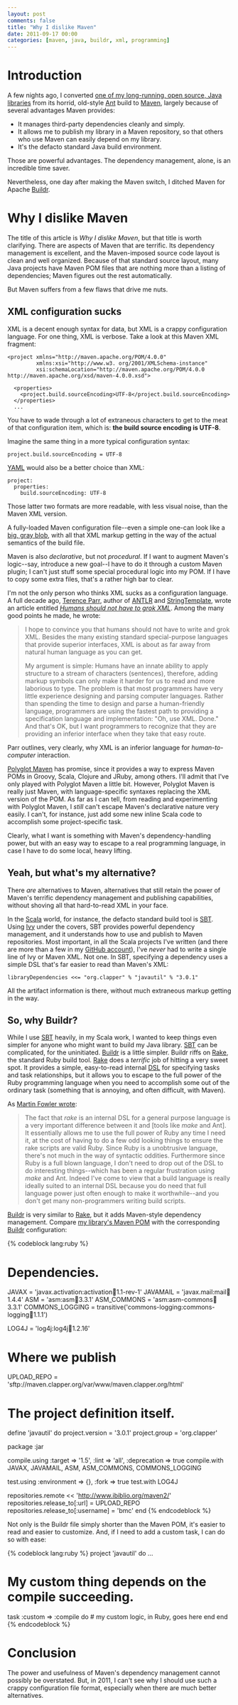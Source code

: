 ```yaml
---
layout: post
comments: false
title: "Why I dislike Maven"
date: 2011-09-17 00:00
categories: [maven, java, buildr, xml, programming]
---
```


# Introduction

A few nights ago, I converted
[one of my long-running, open source, Java libraries][javautil] from its
horrid, old-style [Ant][] build to [Maven][], largely because of several
advantages Maven provides:

* It manages third-party dependencies cleanly and simply.
* It allows me to publish my library in a Maven repository, so that others
  who use Maven can easily depend on my library.
* It's the defacto standard Java build environment.

Those are powerful advantages. The dependency management, alone, is an
incredible time saver.

Nevertheless, one day after making the Maven switch, I ditched Maven for
Apache [Buildr][].

# Why I dislike Maven

The title of this article is *Why I dislike Maven*, but that title is worth
clarifying. There are aspects of Maven that are terrific. Its dependency
management is excellent, and the Maven-imposed source code layout is clean
and well organized. Because of that standard source layout, many Java
projects have Maven POM files that are nothing more than a listing of
dependencies; Maven figures out the rest automatically.

But Maven suffers from a few flaws that drive me nuts.

## XML configuration sucks

XML is a decent enough syntax for data, but XML is a crappy configuration
language. For one thing, XML is verbose. Take a look at this Maven XML
fragment:

    <project xmlns="http://maven.apache.org/POM/4.0.0"
             xmlns:xsi="http://www.w3. org/2001/XMLSchema-instance"
             xsi:schemaLocation="http://maven.apache.org/POM/4.0.0 http://maven.apache.org/xsd/maven-4.0.0.xsd">

      <properties>
        <project.build.sourceEncoding>UTF-8</project.build.sourceEncoding>
      </properties>
      ...

You have to wade through a lot of extraneous characters to get to the meat
of that configuration item, which is: **the build source encoding is
UTF-8**.

Imagine the same thing in a more typical configuration syntax:

    project.build.sourceEncoding = UTF-8

[YAML][] would also be a better choice than XML:

    project:
      properties:
        build.sourceEncoding: UTF-8

Those latter two formats are more readable, with less visual noise, than
the Maven XML version.

A fully-loaded Maven configuration file--even a simple one­-can look like a
[big, gray blob][javautil-pom], with all that XML markup getting in the way
of the actual semantics of the build file.

Maven is also *declarative*, but not *procedural*. If I want to augment
Maven's logic--say, introduce a new goal--I have to do it through a custom
Maven plugin; I can't just stuff some special procedural logic into my POM.
If I have to copy some extra files, that's a rather high bar to clear.

I'm not the only person who thinks XML sucks as a configuration language.
A full decade ago, [Terence Parr][], author of [ANTLR][] and [StringTemplate][],
wrote an article entitled [*Humans should not have to grok XML*][parr-xml].
Among the many good points he made, he wrote:

> I hope to convince you that humans should not have to write and grok XML.
> Besides the many existing standard special-purpose languages that provide
> superior interfaces, XML is about as far away from natural human language
> as you can get.
>
> My argument is simple: Humans have an innate ability to apply structure
> to a stream of characters (sentences), therefore, adding markup symbols
> can only make it harder for us to read and more laborious to type. The
> problem is that most programmers have very little experience designing
> and parsing computer languages. Rather than spending the time to design
> and parse a human-friendly language, programmers are using the fastest
> path to providing a specification language and implementation: "Oh, use
> XML. Done." And that's OK, but I want programmers to recognize that they
> are providing an inferior interface when they take that easy route.

Parr outlines, very clearly, why XML is an inferior language for
*human-to-computer* interaction.

[Polyglot Maven][] has promise, since it provides a way to express Maven
POMs in Groovy, Scala, Clojure and JRuby, among others. I'll admit that
I've only played with Polyglot Maven a little bit. However, Polyglot Maven
is really just Maven, with language-specific syntaxes replacing the XML
version of the POM. As far as I can tell, from reading and experimenting
with Polyglot Maven, I *still* can't escape Maven's declarative nature very
easily. I can't, for instance, just add some new inline Scala code to
accomplish some project-specific task.

Clearly, what I want is something with Maven's dependency-handling power,
but with an easy way to escape to a real programming language, in case I
have to do some local, heavy lifting.

## Yeah, but what's my alternative?

There *are* alternatives to Maven, alternatives that still retain the power
of Maven's terrific dependency management and publishing capabilities,
without shoving all that hard-to-read XML in your face.

In the [Scala][] world, for instance, the defacto standard build tool is
[SBT][]. Using [Ivy][] under the covers, SBT provides powerful dependency
management, and it understands how to use and publish to Maven
repositories. Most important, in all the Scala projects I've written (and
there are more than a few in my [GitHub account][]), I've *never* had to
write a single line of Ivy or Maven XML. Not one. In SBT, specifying a
dependency uses a simple DSL that's far easier to read than Maven's XML:

    libraryDependencies <<= "org.clapper" % "javautil" % "3.0.1"

All the artifact information is there, without much extraneous markup
getting in the way.

## So, why Buildr?

While I use [SBT][] heavily, in my Scala work, I wanted to keep things even
simpler for anyone who might want to build my Java library. [SBT][] can be
complicated, for the uninitiated. [Buildr][] is a little simpler. Buildr
riffs on [Rake][], the standard Ruby build tool. [Rake][] does a *terrific*
job of hitting a very sweet spot. It provides a simple, easy-to-read
internal [DSL][] for specifying tasks and task relationships, but it allows
you to escape to the full power of the Ruby programming language when you
need to accomplish some out of the ordinary task (something that is
annoying, and often difficult, with Maven).

As [Martin Fowler wrote][fowler-rake]:

> The fact that *rake* is an internal DSL for a general purpose language is
> a very important difference between it and \[tools like *make* and Ant\].
> It essentially allows me to use the full power of Ruby any time I need
> it, at the cost of having to do a few odd looking things to ensure the
> rake scripts are valid Ruby. Since Ruby is a unobtrusive language,
> there's not much in the way of syntactic oddities. Furthermore since Ruby
> is a full blown language, I don't need to drop out of the DSL to do
> interesting things--which has been a regular frustration using *make* and
> Ant. Indeed I've come to view that a build language is really ideally
> suited to an internal DSL because you do need that full language power
> just often enough to make it worthwhile--and you don't get many
> non-programmers writing build scripts.

[Buildr][] is very similar to [Rake][], but it adds Maven-style dependency
management. Compare [my library's Maven POM][javautil-pom] with the
corresponding [Buildr][] configuration:

{% codeblock lang:ruby %}
# Dependencies.
JAVAX            = 'javax.activation:activation:jar:1.1-rev-1'
JAVAMAIL         = 'javax.mail:mail:jar:1.4.4'
ASM              = 'asm:asm:jar:3.3.1'
ASM_COMMONS      = 'asm:asm-commons:jar:3.3.1'
COMMONS_LOGGING  = transitive('commons-logging:commons-logging:jar:1.1.1')

LOG4J            = 'log4j:log4j:jar:1.2.16'

# Where we publish
UPLOAD_REPO      = 'sftp://maven.clapper.org/var/www/maven.clapper.org/html'

# The project definition itself.
define 'javautil' do
  project.version = '3.0.1'
  project.group   = 'org.clapper'

  package :jar

  compile.using :target => '1.5', :lint => 'all', :deprecation => true
  compile.with JAVAX, JAVAMAIL, ASM, ASM_COMMONS, COMMONS_LOGGING

  test.using :environment => {}, :fork => true
  test.with LOG4J

  repositories.remote << 'http://www.ibiblio.org/maven2/'
  repositories.release_to[:url] = UPLOAD_REPO
  repositories.release_to[:username] = 'bmc'
end
{% endcodeblock %}

Not only is the Buildr file simply shorter than the Maven POM, it's easier
to read and easier to customize. And, if I need to add a custom task, I can
do so with ease:

{% codeblock lang:ruby %}
project 'javautil' do
  ...
  # My custom thing depends on the compile succeeding.
  task :custom => :compile do
    # my custom logic, in Ruby, goes here
  end
end
{% endcodeblock %}

# Conclusion

The power and usefulness of Maven's dependency management cannot possibly
be overstated. But, in 2011, I can't see why I should use such a crappy
configuration file format, especially when there are much better
alternatives.

[GitHub account]: https://github.com/bmc/
[javautil]: http://software.clapper.org/javautil/
[Maven]: http://maven.apache.org/
[Ant]: http://ant.apache.org/
[Buildr]: http://buildr.apache.org/
[Rake]: http://rake.rubyforge.org/
[Ruby]: http://www.ruby-lang.org/
[SBT]: https://github.com/harrah/xsbt/wiki
[Ivy]: http://ant.apache.org/ivy/
[Scala]: http://www.scala-lang.org/
[YAML]: http://yaml.org/
[javautil-pom]: https://raw.github.com/bmc/javautil/1176821ba7c49a062f23f9b6eca720adb6782b52/pom.xml
[parr-xml]: http://www.ibm.com/developerworks/xml/library/x-sbxml/index.html
[Terence Parr]: http://www.cs.usfca.edu/~parrt/
[ANTLR]: http://www.antlr.org/
[StringTemplate]: http://stringtemplate.org/
[fowler-rake]: http://martinfowler.com/articles/rake.html
[DSL]: http://en.wikipedia.org/wiki/Domain-specific_language
[Polyglot Maven]: https://github.com/sonatype/polyglot-maven
